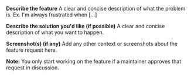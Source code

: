 **Describe the feature**
A clear and concise description of what the problem is. Ex. I'm always frustrated when [...]

**Describe the solution you'd like (if possible)**
A clear and concise description of what you want to happen.

**Screenshot(s) (if any)**
Add any other context or screenshots about the feature request here.

<strong>Note:</strong> You only start working on the feature if a maintainer approves that request in discussion.

